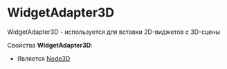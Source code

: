 # WidgetAdapter3D

WidgetAdapter3D - используется для вставки 2D-виджетов с 3D-сцены

Свойства **WidgetAdapter3D**:

* Является [Node3D](node_3d.md)
